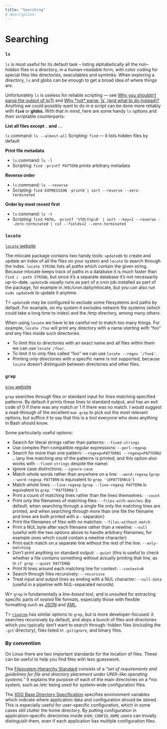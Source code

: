 ```yaml
---
title: "Searching"
# description:
---
```


# Searching


### `ls`

`ls` is most useful for its default task – listing alphabetically all the non–hidden files in a directory, in a human–readable form, with color coding for special files like directories, executables and symlinks. When exploring a directory, `ls` and globs can be enough to get a broad idea of where things are.

Unfortunately `ls` is useless for reliable scripting — see [Why you shouldn’t parse the output of ls(1)](https://mywiki.wooledge.org/ParsingLs?action=recall&rev=32) and [Why \*not\* parse \`ls\` (and what to do instead)?](https://unix.stackexchange.com/q/128985/3645) Anything we could possibly want to do *in a script* can be done more reliably with **`find`** or **globs.** With that in mind, here are some handy `ls` options and their scriptable counterparts:

**List all files except `.` and `..`** 

`ls` command: `ls --almost-all`
Scripting: `find` — it lists hidden files by default

**Print file metadata**
- `ls` command: `ls -l` 
- Scripting: `find -printf PATTERN` prints arbitrary metadata

**Reverse order**
- `ls` command: `ls --reverse`
- Scripting: `find EXPRESSION -print0 | sort --reverse --zero-terminated`

**Order by most recent first** 
- `ls` command: `ls -t`
- Scripting:  `find PATH… -printf '%T@\t%p\0' | sort --key=1 --reverse --zero-terminated | cut --fields=2 --zero-terminated`

### `locate`

[`locate` website](https://pagure.io/mlocate)

The mlocate package contains two handy tools: `updatedb` to create and update an index of all the files on your system and `locate` to search through the index. `locate STRING` lists all *paths* which contain the given string. Because mlocate keeps track of paths in a database it is much faster than `find / -path STRING`, but since it’s a separate database it’s not necessarily up–to–date. `updatedb` usually runs as part of a cron job installed as part of the package, for example in /etc/cron.daily/mlocate, but you can also run `sudo updatedb` to update it anytime.

T> `updatedb` may be configured to exclude some filesystems and paths by default. For example, on my system it excludes network file systems (which could take a long time to index) and the /tmp directory, among many others.

When using `locate` we have to be careful not to match too many things. For example, `locate /foo` will print any directory with a name *starting with* “foo” *and* any files inside such directories.

- To limit this to directories with an exact name and all files within them we can use `locate /foo/`.
- To limit it to only files called “foo” we can use `locate --regex '/foo$'`.
- Printing *only* directories with a specific name is not supported, because `locate` doesn’t distinguish between directories and other files.

### `grep`

[`grep` website](https://www.gnu.org/software/grep/)

`grep` searches through files or standard input for *lines* matching specified patterns. By default it prints these lines to standard output, and has an exit code of 0 if there was any match or 1 if there was no match. I would suggest a read–through of the excellent `man grep` to pick out the most relevant options, but suffice it to say that this is a tool everyone who does anything in Bash should know.

Some particularly useful options:

- Search for literal strings rather than patterns: `--fixed-strings`
- Use complex Perl-compatible regular expressions: `--perl-regexp`
- Search for more than one pattern: `--regexp=PATTERN1 --regexp=PATTERN2 …` (any line matching *any* of the patterns is printed, and this option also works with `--fixed-strings` despite the name)
- Ignore case distinctions: `--ignore-case`
- Match whole words rather than anywhere on a line: `--word-regexp` (`grep --word-regexp PATTERN` is equivalent to `grep '\bPATTERN\b'`)
- Match whole lines: `--line-regexp` (`grep --line-regexp PATTERN` is equivalent to `grep '^PATTERN$'`)
- Print a count of matching lines rather than the lines themselves: `--count`
- Print only the filenames of matching files: `--files-with-matches` (by default, when searching through a single file only the matching lines are printed, and when searching through more than one file the filename and lines are both printed with a `:` separator)
- Print the filenames of files with *no* matches: `--files-without-match`
- Print a NUL byte after each filename rather than a newline: `--null` (useful with the two options above to handle arbitrary filenames, for example ones which could contain a newline character)
- Print each match on a separate line without the rest of the line: `--only-matching`
- Don’t print anything on standard output: `--quiet` (this is useful to check whether a file contains something without actually printing that line, as in `if grep --quiet PATTERN`)
- Print N lines around each matching line for context: `--context=N`
- Search through files recursively: `--recursive`
- Treat input and output lines as ending with a NUL character: `--null-data` (useful in a pipeline with NUL-separated records)

W> `grep` is fundamentally a *line-based* tool, and is unsuited for extracting specific parts of *nested* file formats, especially those with flexible formatting such as [JSON](#json) and [XML](#xml).

T> [`ripgrep`](https://github.com/BurntSushi/ripgrep) has similar options to `grep`, but is more developer–focused: it searches recursively by default, and skips a bunch of files and directories which you typically don’t want to search through: hidden files (including the `.git` directory), files listed in `.gitignore`, and binary files.

### By convention

On Linux there are two important standards for the location of files. These can be useful to help you find files with less guesswork.

The [Filesystem Hierarchy Standard](https://refspecs.linuxfoundation.org/fhs.shtml) consists of a  _“set of requirements and guidelines for file and directory placement under UNIX–like operating systems.”_ It explains the purpose of each of the main directories on a \*nix system, such as /etc being used for system–wide configuration files.

The [XDG Base Directory Specification](https://specifications.freedesktop.org/basedir-spec/basedir-spec-latest.html) specifies environment variables which indicate where application data and configuration should be stored. This is especially useful for user–specific configuration, which in some cases still clutter the home directory. By putting configuration in application–specific directories inside `$XDG_CONFIG_HOME` users can trivially distinguish them, even if each application has multiple configuration files.
